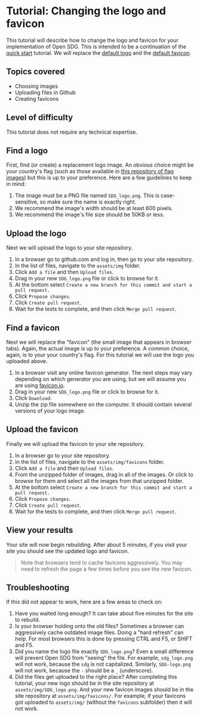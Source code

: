 <h1>Tutorial: Changing the logo and favicon</h1>

This tutorial will describe how to change the logo and favicon for your implementation of Open SDG. This is intended to be a continuation of the [quick start](../quick-start.md) tutorial. We will replace the [default logo](https://github.com/open-sdg/open-sdg/blob/master/assets/img/SDG_logo.png) and the [default favicon](https://github.com/open-sdg/open-sdg/tree/master/assets/img/favicons/favicon.ico).

## Topics covered

* Choosing images
* Uploading files in Github
* Creating favicons

## Level of difficulty

This tutorial does not require any technical expertise.

## Find a logo

First, find (or create) a replacement logo image. An obvious choice might be your country's flag (such as those available in [this repository of flag images](https://github.com/hjnilsson/country-flags)) but this is up to your preference. Here are a few guidelines to keep in mind:

1. The image must be a PNG file named `SDG_logo.png`. This is case-sensitive, so make sure the name is exactly right.
1. We recommend the image's width should be at least 600 pixels.
1. We recommend the image's file size should be 50KB or less.

## Upload the logo

Next we will upload the logo to your site repository.

1. In a browser go to github.com and log in, then go to your site repository.
1. In the list of files, navigate to the `assets/img` folder.
1. Click `Add a file` and then `Upload files`.
1. Drag in your new `SDG_logo.png` file or click to browse for it.
1. At the bottom select `Create a new branch for this commit and start a pull request.`
1. Click `Propose changes`.
1. Click `Create pull request`.
1. Wait for the tests to complete, and then click `Merge pull request`.

## Find a favicon

Next we will replace the "favicon" (the small image that appears in browser tabs). Again, the actual image is up to your preference. A common choice, again, is to your your country's flag. For this tutorial we will use the logo you uploaded above.

1. In a browser visit any online favicon generator. The next steps may vary depending on which generator you are using, but we will assume you are using [favicon.io](https://favicon.io/favicon-converter/).
1. Drag in your new `SDG_logo.png` file or click to browse for it.
1. Click `Download`.
1. Unzip the zip file somewhere on the computer. It should contain several versions of your logo image.

## Upload the favicon

Finally we will upload the favicon to your site repository.

1. In a browser go to your site repository.
1. In the list of files, navigate to the `assets/img/favicons` folder.
1. Click `Add a file` and then `Upload files`.
1. From the unzipped folder of images, drag in all of the images. Or click to browse for them and select all the images from that unzipped folder.
1. At the bottom select `Create a new branch for this commit and start a pull request.`
1. Click `Propose changes`.
1. Click `Create pull request`.
1. Wait for the tests to complete, and then click `Merge pull request`.

## View your results

Your site will now begin rebuilding. After about 5 minutes, if you visit your site you should see the updated logo and favicon.

> Note that browsers tend to cache favicons aggressively. You may need to refresh the page a few times before you see the new favicon.

## Troubleshooting

If this did not appear to work, here are a few areas to check on:

1. Have you waited long enough? It can take about five minutes for the site to rebuild.
1. Is your browser holding onto the old files? Sometimes a browser can aggressively cache outdated image files. Doing a "hard refresh" can help. For most browsers this is done by pressing CTRL and F5, or SHIFT and F5.
1. Did you name the logo file exactly `SDG_logo.png`? Even a small difference will prevent Open SDG from "seeing" the file. For example, `sdg_logo.png` will not work, because the `sdg` is not capitalized. Similarly, `SDG-logo.png` will not work, because the `-` should be a `_` (underscore).
1. Did the files get uploaded to the right place? After completing this tutorial, your new logo should be in the site repository at `assets/img/SDG_logo.png`. And your new favicon images should be in the site repository at `assets/img/favicons/`. For example, if your favicons got uploaded to `assets/img/` (without the `favicons` subfolder) then it will not work.
